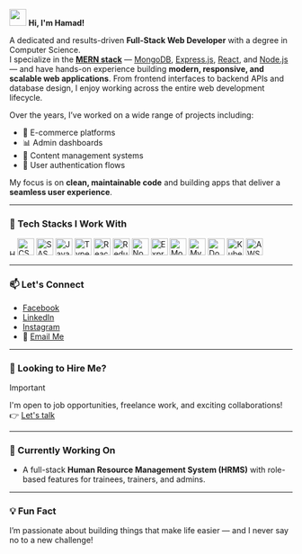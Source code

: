 <img src="https://raw.githubusercontent.com/aemmadi/aemmadi/master/wave.gif" width="30px"> **Hi, I'm Hamad!**

A dedicated and results-driven **Full-Stack Web Developer** with a degree in Computer Science.  
I specialize in the **[MERN stack](w)** — [MongoDB](w), [Express.js](w), [React](w), and [Node.js](w) — and have hands-on experience building **modern, responsive, and scalable web applications**. From frontend interfaces to backend APIs and database design, I enjoy working across the entire web development lifecycle.

Over the years, I’ve worked on a wide range of projects including:
- 🛒 E-commerce platforms
- 📊 Admin dashboards
- 📝 Content management systems
- 🔐 User authentication flows

My focus is on **clean, maintainable code** and building apps that deliver a **seamless user experience**.

---

### 🚀 Tech Stacks I Work With

<p align="left">
  <img src="https://cdn.jsdelivr.net/gh/devicons/devicon/icons/html5/html5-original.svg" height="10" alt="HTML5" />
  <img src="https://cdn.jsdelivr.net/gh/devicons/devicon/icons/css3/css3-original.svg" height="30" alt="CSS3" />
  <img src="https://cdn.jsdelivr.net/gh/devicons/devicon/icons/sass/sass-original.svg" height="30" alt="SASS" />
  <img src="https://cdn.jsdelivr.net/gh/devicons/devicon/icons/javascript/javascript-original.svg" height="30" alt="JavaScript" />
  <img src="https://cdn.jsdelivr.net/gh/devicons/devicon/icons/typescript/typescript-original.svg" height="30" alt="TypeScript" />
  <img src="https://cdn.jsdelivr.net/gh/devicons/devicon/icons/react/react-original.svg" height="30" alt="React" />
  <img src="https://cdn.jsdelivr.net/gh/devicons/devicon/icons/redux/redux-original.svg" height="30" alt="Redux" />
  <img src="https://cdn.jsdelivr.net/gh/devicons/devicon/icons/nodejs/nodejs-original.svg" height="30" alt="Node.js" />
  <img src="https://cdn.jsdelivr.net/gh/devicons/devicon/icons/express/express-original.svg" height="30" alt="Express" />
  <img src="https://cdn.jsdelivr.net/gh/devicons/devicon/icons/mongodb/mongodb-original.svg" height="30" alt="MongoDB" />
  <img src="https://cdn.jsdelivr.net/gh/devicons/devicon/icons/mysql/mysql-original.svg" height="30" alt="MySQL" />
  <img src="https://cdn.jsdelivr.net/gh/devicons/devicon/icons/docker/docker-original.svg" height="30" alt="Docker" />
  <img src="https://cdn.jsdelivr.net/gh/devicons/devicon/icons/kubernetes/kubernetes-plain.svg" height="30" alt="Kubernetes" />
  <img src="https://cdn.jsdelivr.net/gh/devicons/devicon/icons/aws/aws-original.svg" height="30" alt="AWS" />
</p>


---

### 📫 Let's Connect

- [Facebook](https://www.facebook.com/hammad.ahmad.33483?mibextid=JRoKGi)
- [LinkedIn](https://www.linkedin.com/in/hammad-ahmad-hq447)
- [Instagram](https://www.instagram.com/hamad/)
- 📧 <a href="mailto:hammadahmad3311@gmail.com">Email Me</a>

---

### 💼 Looking to Hire Me?

> [!IMPORTANT]  
> I'm open to job opportunities, freelance work, and exciting collaborations!  
> 👉 <a href="mailto:hammadahmad3311@gmail.com">Let's talk</a>

---

### 🌱 Currently Working On

- A full-stack **Human Resource Management System (HRMS)** with role-based features for trainees, trainers, and admins.

---

### 💡 Fun Fact

I’m passionate about building things that make life easier — and I never say no to a new challenge!


